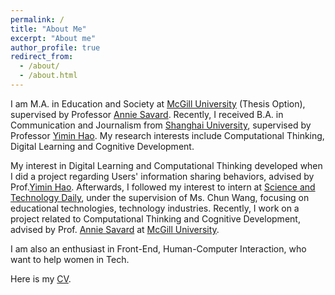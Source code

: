 ```yaml
---
permalink: /
title: "About Me"
excerpt: "About me"
author_profile: true
redirect_from: 
  - /about/
  - /about.html
---
```


I am M.A. in Education and Society at [McGill University](https://www.mcgill.ca/) (Thesis Option), supervised by Professor [Annie Savard](https://www.mcgill.ca/dise/annie-savard). Recently, I received B.A. in Communication and Journalism from [Shanghai University](https://www.shu.edu.cn/), supervised by Professor [Yimin Hao](https://baike.baidu.com/item/%E9%83%9D%E4%B8%80%E6%B0%91/3922983). My research interests include Computational Thinking, Digital Learning and Cognitive Development.



My interest in Digital Learning and Computational Thinking developed when I did a project regarding Users' information sharing behaviors, advised by Prof.[Yimin Hao](https://baike.baidu.com/item/%E9%83%9D%E4%B8%80%E6%B0%91/3922983/). Afterwards, I followed my interest to intern at [Science and Technology Daily](https://en.wikipedia.org/wiki/Science_and_Technology_Daily), under the supervision of Ms. Chun Wang, focusing on educational technologies, technology industries. Recently, I work on a project related to Computational Thinking and Cognitive Development, advised by Prof. [Annie Savard](https://www.mcgill.ca/dise/annie-savard) at [McGill University](https://www.mcgill.ca/).



I am also an enthusiast in Front-End, Human-Computer Interaction, who want to help women in Tech.



Here is my [CV](https://drive.google.com/file/d/1e7nrLm68thEdemSdJv9SMNA2kRHmfZvr/view).
